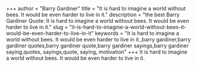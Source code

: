 +++
author = "Barry Gardiner"
title = "It is hard to imagine a world without bees. It would be even harder to live in it."
description = "the best Barry Gardiner Quote: It is hard to imagine a world without bees. It would be even harder to live in it."
slug = "it-is-hard-to-imagine-a-world-without-bees-it-would-be-even-harder-to-live-in-it"
keywords = "It is hard to imagine a world without bees. It would be even harder to live in it.,barry gardiner,barry gardiner quotes,barry gardiner quote,barry gardiner sayings,barry gardiner saying,quotes, sayings,quote, saying, motivation"
+++
It is hard to imagine a world without bees. It would be even harder to live in it.

